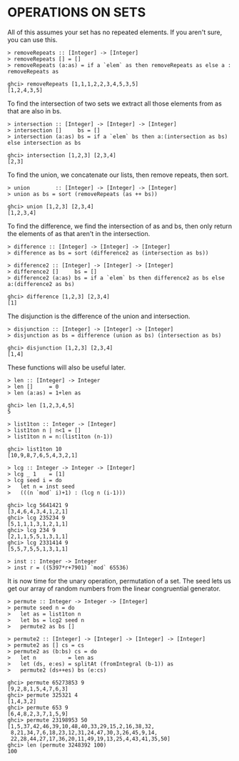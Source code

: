 # OPERATIONS ON SETS

All of this assumes your set has no repeated elements. If you aren't sure, you can use this.

    > removeRepeats :: [Integer] -> [Integer]
    > removeRepeats [] = []
    > removeRepeats (a:as) = if a `elem` as then removeRepeats as else a : removeRepeats as

    ghci> removeRepeats [1,1,1,2,2,3,4,5,3,5]
    [1,2,4,3,5]
    
To find the intersection of two sets we extract all those elements from as that are also in bs.

    > intersection :: [Integer] -> [Integer] -> [Integer]
    > intersection []     bs = []
    > intersection (a:as) bs = if a `elem` bs then a:(intersection as bs) else intersection as bs

    ghci> intersection [1,2,3] [2,3,4]
    [2,3]

To find the union, we concatenate our lists, then remove repeats, then sort.

    > union        :: [Integer] -> [Integer] -> [Integer]
    > union as bs = sort (removeRepeats (as ++ bs))
     
    ghci> union [1,2,3] [2,3,4]
    [1,2,3,4]

To find the difference, we find the intersection of as and bs, then only return the elements of as 
that aren't in the intersection.

    > difference :: [Integer] -> [Integer] -> [Integer]
    > difference as bs = sort (difference2 as (intersection as bs))

    > difference2 :: [Integer] -> [Integer] -> [Integer]
    > difference2 []     bs = []
    > difference2 (a:as) bs = if a `elem` bs then difference2 as bs else a:(difference2 as bs)

    ghci> difference [1,2,3] [2,3,4]
    [1]
    
The disjunction is the difference of the union and intersection.

    > disjunction :: [Integer] -> [Integer] -> [Integer]
    > disjunction as bs = difference (union as bs) (intersection as bs)

    ghci> disjunction [1,2,3] [2,3,4]
    [1,4]
    
These functions will also be useful later.

    > len :: [Integer] -> Integer
    > len []     = 0
    > len (a:as) = 1+len as

    ghci> len [1,2,3,4,5]
    5

    > list1ton :: Integer -> [Integer]
    > list1ton n | n<1 = []
    > list1ton n = n:(list1ton (n-1))
    
    ghci> list1ton 10
    [10,9,8,7,6,5,4,3,2,1]
    
    > lcg :: Integer -> Integer -> [Integer]
    > lcg _ 1    = [1]
    > lcg seed i = do 
    >   let n = inst seed 
    >   (((n `mod` i)+1) : (lcg n (i-1)))

    ghci> lcg 5641421 9
    [3,4,6,4,3,4,1,2,1]
    ghci> lcg 235234 9 
    [5,1,1,1,3,1,2,1,1]
    ghci> lcg 234 9   
    [2,1,1,5,5,1,3,1,1]
    ghci> lcg 2331414 9
    [5,5,7,5,5,1,3,1,1]

    > inst :: Integer -> Integer
    > inst r = ((5397*r+7901) `mod` 65536) 
    
It is now time for the unary operation, permutation of a set. The seed lets us get our array of random
numbers from the linear congruential generator.

    > permute :: Integer -> Integer -> [Integer]
    > permute seed n = do 
    >   let as = list1ton n
    >   let bs = lcg2 seed n
    >   permute2 as bs []

    > permute2 :: [Integer] -> [Integer] -> [Integer] -> [Integer]
    > permute2 as [] cs = cs 
    > permute2 as (b:bs) cs = do
    >   let n          = len as
    >   let (ds, e:es) = splitAt (fromIntegral (b-1)) as
    >   permute2 (ds++es) bs (e:cs) 
    
    ghci> permute 65273853 9
    [9,2,8,1,5,4,7,6,3]
    ghci> permute 325321 4
    [1,4,3,2]
    ghci> permute 653 9  
    [6,4,8,2,3,7,1,5,9]
    ghci> permute 23198953 50 
    [1,5,37,42,46,39,10,48,40,33,29,15,2,16,38,32,
     8,21,34,7,6,18,23,12,31,24,47,30,3,26,45,9,14,
     22,28,44,27,17,36,20,11,49,19,13,25,4,43,41,35,50]
    ghci> len (permute 3248392 100)
    100
